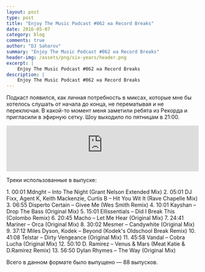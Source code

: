 ```yaml
---
layout: post
type: post
title: "Enjoy The Music Podcast #062 на Record Breaks"
date: 2016-05-07
category: blog
comments: true
author: "DJ Saharov"
summary: "Enjoy The Music Podcast #062 на Record Breaks"
header-img: /assets/png/six-years/header.png
excerpt: |
    Enjoy The Music Podcast #062 на Record Breaks
description: |
    Enjoy The Music Podcast #062 на Record Breaks
---
```


<p>
<span class="firstcharacter">П</span>одкаст появился, как личная потребность в миксах, которые мне бы хотелось слушать от начала до конца, не перематывая и не переключая. В какой-то момент меня заметили ребята из Рекорда и пригласили в эфирную сетку. Шоу выходило по пятницам в 21:00.
</p>

<iframe width="100%" height="120" src="https://player-widget.mixcloud.com/widget/iframe/?hide_cover=1&feed=%2Fdjsaharovofficial%2Fenjoy-the-music-podcast-062%2F" frameborder="0" allow="encrypted-media; fullscreen; autoplay; idle-detection; speaker-selection; web-share;" ></iframe>

<p>Треки использованные в выпуске:</p>
1. 00:01 Mdnght – Into The Night (Grant Nelson Extended Mix)
2. 05:01 DJ Fixx, Agent K, Keith Mackenzie, Curtis B – Hit You Wit It (Rave Chapelle Mix)
3. 06:55 Disperto Certain – Givee Me (Wes Smith Remix)
4. 10:01 Kayshan – Drop The Bass (Original Mix)
5. 15:01 Ellissentials – Did I Break This (Colombo Remix)
6. 20:45 Macho – Let Me Hear (Original Mix)
7. 24:41 Mariner – Orca (Original Mix)
8. 30:02 Mesmer – Candywhite (Original Mix)
9. 37:12 Miles Dyson, Kodek – Beyond (Kodek's Oldschool Break Remix)
10. 41:08 Telstar – Dirty Vengeance (Original Mix)
11. 45:58 Vandal – Cobra Lucha (Original Mix)
12. 50:10 D. Ramirez – Venus & Mars (Meat Katie & D.Ramirez Remix)
13. 56:50 Dylan Rhymes – The Way (Original Mix)

<p>Всего в данном формате было выпущено &mdash; 88 выпусков.</p>